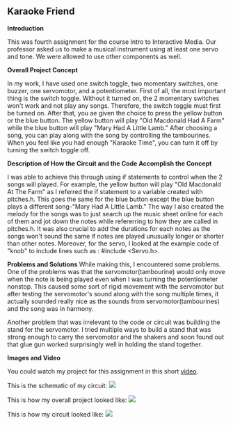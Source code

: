 ## Karaoke Friend 

**Introduction**

This was fourth assignment for the course Intro to Interactive Media.
Our professor asked us to make a musical instrument using at least one servo and tone. 
We were allowed to use other components as well.

**Overall Project Concept**

In my work, I have used one switch toggle, two momentary switches, one buzzer, one servomotor, and a potentiometer.
First of all, the most important thing is the switch toggle. Without it turned on, the 2 momentary switches won't work
and not play any songs. Therefore, the switch toggle must first be turned on. After that, you ae given the choice to 
press the yellow button or the blue button. The yellow button will play "Old Macdonald Had A Farm" while the blue button 
will play "Mary Had A Little Lamb." After choosing a song, you can play along with the song by controlling the tambourines.
When you feel like you had enough "Karaoke Time", you can turn it off by turning the switch toggle off.

**Description of How the Circuit and the Code Accomplish the Concept**

I was able to achieve this through using if statements to control when the 2 songs will played. For example,
the yellow button will play "Old Macdonald At The Farm" as I referred the if statement to a variable created with pitches.h.
This goes the same for the blue button except the blue button plays a different song-"Mary Had A Little Lamb." 
The way I also created the melody for the songs was to just search up the music sheet online for each of them and jot down the 
notes while refererring to how they are called in pitches.h. It was also crucial to add the durations for each notes as 
the songs won't sound the same if notes are played unusually longer or shorter than other notes. Moreover, for the servo, I looked
at the example code of "knob" to include lines such as : #include <Servo.h>.

**Problems and Solutions**
While making this, I encountered some problems. One of the problems was that the servomotor(tambourine) would only move
when the note is being played even when I was turning the potentiometer nonstop. This caused some sort of rigid movement
with the servomotor but after testing the servomotor's sound along with the song multiple times, it actually sounded really nice
as the sounds from servomotor(tambourines) and the song was in harmony. 

Another problem that was irrelevant to the code or circuit was building the stand for the servomotor. I tried multiple ways to
build a stand that was strong enough to carry the servomotor and the shakers and soon found out that glue gun worked surprisingly
well in holding the stand together.

**Images and Video**

You could watch my project for this assignment in this short [video](https://youtu.be/7H3kJTmmnRE).

This is the schematic of my circuit:
![](https://i.imgur.com/OjBxz26.png)

This is how my overall project looked like:
![](https://i.imgur.com/dKK63Xi.png)

This is how my circuit looked like:
![](https://i.imgur.com/Rie1iJY.jpg)



